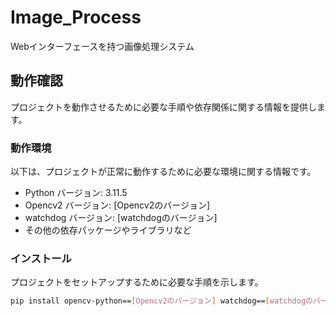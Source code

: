 # Image_Process
Webインターフェースを持つ画像処理システム

## 動作確認

プロジェクトを動作させるために必要な手順や依存関係に関する情報を提供します。

### 動作環境

以下は、プロジェクトが正常に動作するために必要な環境に関する情報です。

- Python バージョン: 3.11.5
- Opencv2 バージョン: [Opencv2のバージョン]
- watchdog バージョン: [watchdogのバージョン]
- その他の依存パッケージやライブラリなど

### インストール

プロジェクトをセットアップするために必要な手順を示します。

```bash
pip install opencv-python==[Opencv2のバージョン] watchdog==[watchdogのバージョン] 